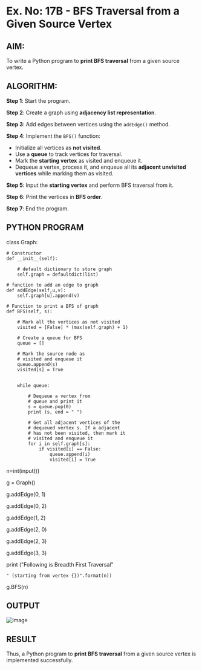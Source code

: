 # Ex. No: 17B - BFS Traversal from a Given Source Vertex

## AIM:
To write a Python program to **print BFS traversal** from a given source vertex.

## ALGORITHM:

**Step 1**: Start the program.

**Step 2**: Create a graph using **adjacency list representation**.

**Step 3**: Add edges between vertices using the `addEdge()` method.

**Step 4**: Implement the `BFS()` function:
- Initialize all vertices as **not visited**.
- Use a **queue** to track vertices for traversal.
- Mark the **starting vertex** as visited and enqueue it.
- Dequeue a vertex, process it, and enqueue all its **adjacent unvisited vertices** while marking them as visited.

**Step 5**: Input the **starting vertex** and perform BFS traversal from it.

**Step 6**: Print the vertices in **BFS order**.

**Step 7**: End the program.

## PYTHON PROGRAM

class Graph:

	# Constructor
	def __init__(self):

		# default dictionary to store graph
		self.graph = defaultdict(list)

	# function to add an edge to graph
	def addEdge(self,u,v):
		self.graph[u].append(v)

	# Function to print a BFS of graph
	def BFS(self, s):

		# Mark all the vertices as not visited
		visited = [False] * (max(self.graph) + 1)

		# Create a queue for BFS
		queue = []

		# Mark the source node as
		# visited and enqueue it
		queue.append(s)
		visited[s] = True


		while queue:

			# Dequeue a vertex from
			# queue and print it
			s = queue.pop(0)
			print (s, end = " ")

			# Get all adjacent vertices of the
			# dequeued vertex s. If a adjacent
			# has not been visited, then mark it
			# visited and enqueue it
			for i in self.graph[s]:
				if visited[i] == False:
					queue.append(i)
					visited[i] = True

n=int(input())

g = Graph()

g.addEdge(0, 1)

g.addEdge(0, 2)

g.addEdge(1, 2)

g.addEdge(2, 0)

g.addEdge(2, 3)

g.addEdge(3, 3)

print ("Following is Breadth First Traversal"

    " (starting from vertex {})".format(n))
    
g.BFS(n)

## OUTPUT
![image](https://github.com/user-attachments/assets/effbd958-e12e-404f-a4de-19266e9eddd2)


## RESULT
Thus, a Python program to **print BFS traversal** from a given source vertex is implemented successfully.

